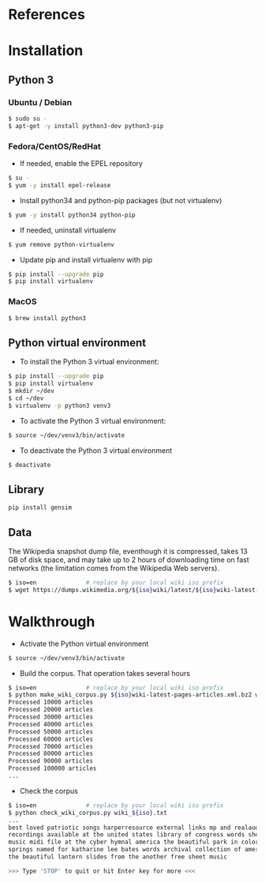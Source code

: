 
# References

# Installation

## Python 3

### Ubuntu / Debian
```bash
$ sudo su -
$ apt-get -y install python3-dev python3-pip
```

### Fedora/CentOS/RedHat
* If needed, enable the EPEL repository
```bash
$ su -
$ yum -y install epel-release
```
* Install python34 and python-pip packages (but not virtualenv)
```bash
$ yum -y install python34 python-pip
```
* If needed, uninstall virtualenv
```bash
$ yum remove python-virtualenv
```
* Update pip and install virtualenv with pip
```bash
$ pip install --upgrade pip
$ pip install virtualenv
```

### MacOS
```bash
$ brew install python3
```

## Python virtual environment
* To install the Python 3 virtual environment:
```bash
$ pip install --upgrade pip
$ pip install virtualenv
$ mkdir ~/dev
$ cd ~/dev
$ virtualenv -p python3 venv3
```
* To activate the Python 3 virtual environment:
```bash
$ source ~/dev/venv3/bin/activate
```
* To deactivate the Python 3 virtual environment
```bash
$ deactivate
```

## Library 
```bash
pip install gensim
```

## Data
The Wikipedia snapshot dump file, eventhough it is compressed, takes 13 GB of disk space,
and may take up to 2 hours of downloading time on fast networks (the limitation comes
from the Wikipedia Web servers).
```bash
$ iso=en              # replace by your local wiki iso prefix
$ wget https://dumps.wikimedia.org/${iso}wiki/latest/${iso}wiki-latest-pages-articles.xml.bz2
```

# Walkthrough
* Activate the Python virtual environment
```bash
$ source ~/dev/venv3/bin/activate
```

* Build the corpus. That operation takes several hours
```bash
$ iso=en              # replace by your local wiki iso prefix
$ python make_wiki_corpus.py ${iso}wiki-latest-pages-articles.xml.bz2 wiki_${iso}.txt
Processed 10000 articles
Processed 20000 articles
Processed 30000 articles
Processed 40000 articles
Processed 50000 articles
Processed 60000 articles
Processed 70000 articles
Processed 80000 articles
Processed 90000 articles
Processed 100000 articles
...
```

* Check the corpus
```bash
$ iso=en              # replace by your local wiki iso prefix
$ python check_wiki_corpus.py wiki_${iso}.txt
...
best loved patriotic songs harperresource external links mp and realaudio 
recordings available at the united states library of congress words sheet 
music midi file at the cyber hymnal america the beautiful park in colorado 
springs named for katharine lee bates words archival collection of america 
the beautiful lantern slides from the another free sheet music 

>>> Type 'STOP' to quit or hit Enter key for more <<<
```


